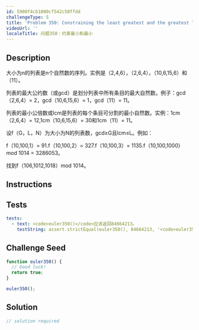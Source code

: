 ```yaml
---
id: 5900f4cb1000cf542c50ffdd
challengeType: 5
title: 'Problem 350: Constraining the least greatest and the greatest least'
videoUrl: ''
localeTitle: 问题350：约束最小和最小
---
```


## Description
<section id="description">大小为n的列表是n个自然数的序列。实例是（2,4,6），（2,6,4），（10,6,15,6）和（11）。 <p>列表的最大公约数（或gcd）是划分列表中所有条目的最大自然数。例子：gcd（2,6,4）= 2，gcd（10,6,15,6）= 1，gcd（11）= 11。 </p><p>列表的最小公倍数或lcm是列表的每个条目可分割的最小自然数。实例：1cm（2,6,4）= 12,1cm（10,6,15,6）= 30和1cm（11）= 11。 </p><p>设f（G，L，N）为大小为N的列表数，gcd≥G且lcm≤L。例如： </p><p> f（10,100,1）= 91.f（10,100,2）= 327.f（10,100,3）= 1135.f（10,100,1000）mod 1014 = 3286053。 </p><p>找到f（106,1012,1018）mod 1014。 </p></section>

## Instructions
<section id="instructions">
</section>

## Tests
<section id='tests'>

```yml
tests:
  - text: <code>euler350()</code>应该返回84664213。
    testString: assert.strictEqual(euler350(), 84664213, '<code>euler350()</code> should return 84664213.');

```

</section>

## Challenge Seed
<section id='challengeSeed'>

<div id='js-seed'>

```js
function euler350() {
  // Good luck!
  return true;
}

euler350();

```

</div>



</section>

## Solution
<section id='solution'>

```js
// solution required
```
</section>
